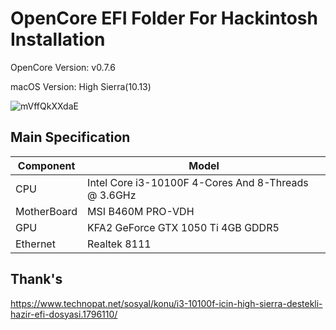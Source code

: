 # OpenCore EFI Folder For Hackintosh Installation

OpenCore Version: v0.7.6

macOS Version: High Sierra(10.13)

![mVffQkXXdaE](https://user-images.githubusercontent.com/52879102/148058003-52562d87-aa93-4b6a-beee-22994a580090.jpg)

## Main Specification

| Component   | Model                                                        |
| ----------- | ------------------------------------------------------------ |
| CPU         | Intel Core i3-10100F 4-Cores And 8-Threads @ 3.6GHz<br/> |
| MotherBoard | MSI B460M PRO-VDH<br/> |
| GPU         | KFA2 GeForce GTX 1050 Ti 4GB GDDR5<br/> |
| Ethernet    | Realtek 8111<br/> |

## Thank's
https://www.technopat.net/sosyal/konu/i3-10100f-icin-high-sierra-destekli-hazir-efi-dosyasi.1796110/
